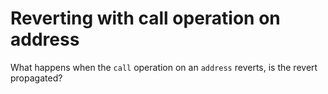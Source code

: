 # Reverting with call operation on address
What happens when the `call` operation on an `address` reverts, is the revert propagated?
